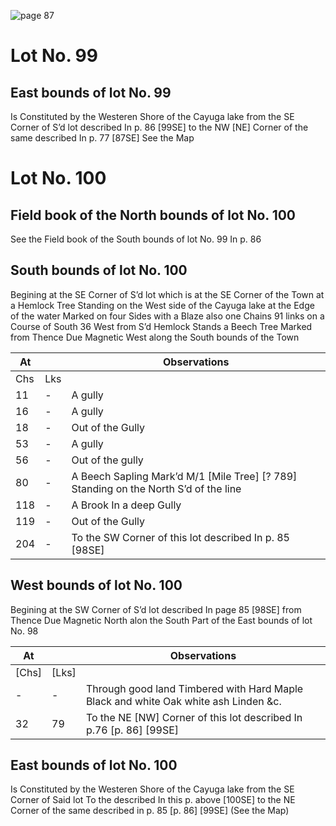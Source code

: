 ![page 87](image/fieldbook/ovid-page-87.jpg)

# Lot No. 99

## East bounds of lot No. 99
Is Constituted by the Westeren Shore of the Cayuga lake from the SE Corner of S’d lot described In p. 86 [99SE] to the NW [NE] Corner of the same described In p. 77 [87SE] See the Map

# Lot No. 100

## Field book of the North bounds of lot No. 100
See the Field book of the South bounds of lot No. 99 In p. 86

## South bounds of lot No. 100
Begining at the SE Corner of S’d lot which is at the SE Corner of the Town at a Hemlock Tree Standing on the West side of the Cayuga lake at the Edge of the water Marked on four Sides with a Blaze also one Chains 91 links on a Course of South 36 West from S’d Hemlock Stands a Beech Tree Marked from Thence Due Magnetic West along the South bounds of the Town

| At |    | Observations |
| -- | -- | ------------ |
| Chs | Lks | |
11 | - | A gully
16 | - | A gully
18 | - | Out of the Gully
53 | - | A gully
56 | - | Out of the gully
80 | - | A Beech Sapling Mark’d M/1 [Mile Tree] [? 789] Standing on the North S’d of the line
118 | - | A Brook In a deep Gully
119 | - | Out of the Gully
204 | - | To the SW Corner of this lot described In p. 85 [98SE]

## West bounds of lot No. 100
Begining at the SW Corner of S’d lot described In page 85 [98SE] from Thence Due Magnetic North alon the South Part of the East bounds of lot No. 98

| At |    | Observations |
| -- | -- | ------------ |
| [Chs] | [Lks] | |
| - | - | Through good land Timbered with Hard Maple Black and white Oak white ash Linden &c. |
32 | 79 | To the NE [NW] Corner of this lot described In p.76 [p. 86] [99SE]

## East bounds of lot No. 100
Is Constituted by the Westeren Shore of the Cayuga lake from the SE Corner of Said lot To the described In this p. above [100SE] to the NE Corner of the same described in p. 85 [p. 86] [99SE] (See the Map)
